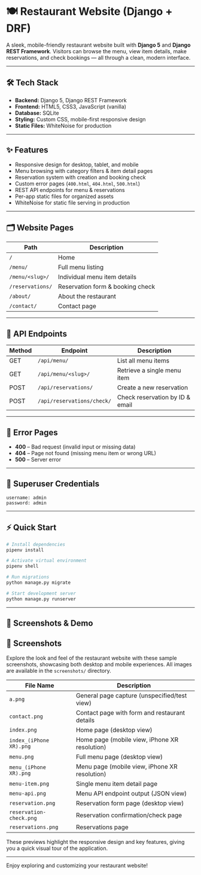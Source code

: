 # 🍽️ Restaurant Website (Django + DRF)

A sleek, mobile-friendly restaurant website built with **Django 5** and **Django REST Framework**. Visitors can browse the menu, view item details, make reservations, and check bookings — all through a clean, modern interface.

---

## 🛠️ Tech Stack

- **Backend:** Django 5, Django REST Framework
- **Frontend:** HTML5, CSS3, JavaScript (vanilla)
- **Database:** SQLite
- **Styling:** Custom CSS, mobile-first responsive design
- **Static Files:** WhiteNoise for production

---

## ✨ Features

- Responsive design for desktop, tablet, and mobile
- Menu browsing with category filters & item detail pages
- Reservation system with creation and booking check
- Custom error pages (`400.html`, `404.html`, `500.html`)
- REST API endpoints for menu & reservations
- Per-app static files for organized assets
- WhiteNoise for static file serving in production

---

## 🗂️ Website Pages

| Path                  | Description                          |
|-----------------------|--------------------------------------|
| `/`                   | Home                                 |
| `/menu/`              | Full menu listing                    |
| `/menu/<slug>/`       | Individual menu item details         |
| `/reservations/`      | Reservation form & booking check     |
| `/about/`             | About the restaurant                 |
| `/contact/`           | Contact page                         |

---

## 🔌 API Endpoints

| Method | Endpoint                       | Description                                 |
|--------|-------------------------------|---------------------------------------------|
| GET    | `/api/menu/`                  | List all menu items                         |
| GET    | `/api/menu/<slug>/`           | Retrieve a single menu item                 |
| POST   | `/api/reservations/`          | Create a new reservation                    |
| POST   | `/api/reservations/check/`    | Check reservation by ID & email             |

---

## 🧾 Error Pages

- **400** – Bad request (invalid input or missing data)
- **404** – Page not found (missing menu item or wrong URL)
- **500** – Server error

---

## 👤 Superuser Credentials

```plaintext
username: admin
password: admin
```

---

## ⚡ Quick Start

```bash
# Install dependencies
pipenv install

# Activate virtual environment
pipenv shell

# Run migrations
python manage.py migrate

# Start development server
python manage.py runserver
```

---

## 📸 Screenshots & Demo
## 📸 Screenshots

Explore the look and feel of the restaurant website with these sample screenshots, showcasing both desktop and mobile experiences. All images are available in the `screenshots/` directory.

| File Name                | Description                                         |
|------------------------- |----------------------------------------------------|
| `a.png`                  | General page capture (unspecified/test view)        |
| `contact.png`            | Contact page with form and restaurant details       |
| `index.png`              | Home page (desktop view)                            |
| `index_(iPhone XR).png`  | Home page (mobile view, iPhone XR resolution)       |
| `menu.png`               | Full menu page (desktop view)                       |
| `menu_(iPhone XR).png`   | Menu page (mobile view, iPhone XR resolution)       |
| `menu-item.png`          | Single menu item detail page                        |
| `menu-api.png`           | Menu API endpoint output (JSON view)                |
| `reservation.png`        | Reservation form page (desktop view)                |
| `reservation-check.png`  | Reservation confirmation/check page                 |
| `reservations.png`       | Reservations page                              |

These previews highlight the responsive design and key features, giving you a quick visual tour of the application.

---

Enjoy exploring and customizing your restaurant website!
